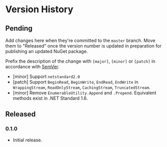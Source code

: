 # Version History

## Pending

Add changes here when they're committed to the `master` branch. Move them to "Released" once the version number
is updated in preparation for publishing an updated NuGet package.

Prefix the description of the change with `[major]`, `[minor]` or `[patch]` in accordance with [SemVer](http://semver.org).

* [minor] Support `netstandard2.0`
* [patch] Support `BeginRead`, `BeginWrite`, `EndRead`, `EndWrite` in `WrappingStream`, `ReadOnlyStream`, `CachingStream`, `TruncatedStream`.
* [minor] Remove `EnumerableUtility.Append` and `.Prepend`. Equivalent methods exist in .NET Standard 1.6.

## Released

### 0.1.0

* Initial release.
